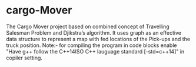 # cargo-Mover
The Cargo Mover project based on combined concept of Travelling Salesman Problem and Djikstra’s algorithm. It uses graph as an effective data structure to represent a map with fed locations of the Pick-ups and the truck position.
Note:-   for compiling the program in code blocks enable "Have g++ follow the C++14ISO C++ lauguage standard [-std=c++14]" in copiler setting.


